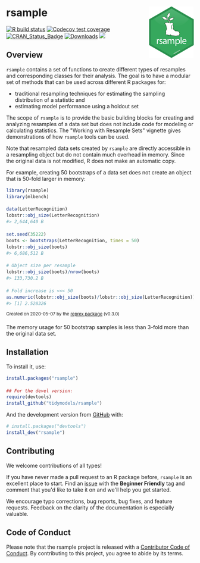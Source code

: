 
# rsample <a href='https://rsample.tidymodels.org//'><img src='man/figures/logo.png' align="right" height="139" /></a>

<!-- badges: start -->
[![R build status](https://github.com/tidymodels/rsample/workflows/R-CMD-check/badge.svg)](https://github.com/tidymodels/rsample/actions)
[![Codecov test coverage](https://codecov.io/gh/tidymodels/rsample/branch/master/graph/badge.svg)](https://codecov.io/gh/tidymodels/rsample?branch=master)
[![CRAN_Status_Badge](http://www.r-pkg.org/badges/version/rsample)](https://cran.r-project.org/package=rsample)
[![Downloads](http://cranlogs.r-pkg.org/badges/rsample)](https://cran.r-project.org/package=rsample)
![](https://img.shields.io/badge/lifecycle-maturing-blue.svg)
<!-- badges: end -->


## Overview

`rsample` contains a set of functions to create different types of resamples and corresponding classes for their analysis. 
The goal is to have a modular set of methods that can be used across different R packages for:
 
 * traditional resampling techniques for estimating the sampling distribution of a statistic and
 * estimating model performance using a holdout set
 
The scope of `rsample` is to provide the basic building blocks for creating and analyzing resamples of a data set but does not include code for modeling or calculating statistics. The "Working with Resample Sets" vignette gives demonstrations of how `rsample` tools can be used.  

Note that resampled data sets created by `rsample` are directly accessible in a resampling object but do not contain much overhead in memory. Since the original data is not modified, R does not make an automatic copy. 
 
For example, creating 50 bootstraps of a data set does not create an object that is 50-fold larger in memory:

``` r
library(rsample)
library(mlbench)

data(LetterRecognition)
lobstr::obj_size(LetterRecognition)
#> 2,644,640 B

set.seed(35222)
boots <- bootstraps(LetterRecognition, times = 50)
lobstr::obj_size(boots)
#> 6,686,512 B

# Object size per resample
lobstr::obj_size(boots)/nrow(boots)
#> 133,730.2 B

# Fold increase is <<< 50
as.numeric(lobstr::obj_size(boots)/lobstr::obj_size(LetterRecognition))
#> [1] 2.528326
```

<sup>Created on 2020-05-07 by the [reprex package](https://reprex.tidyverse.org) (v0.3.0)</sup>

The memory usage for 50 bootstrap samples is less than 3-fold more than
the original data set.


## Installation

To install it, use:

``` r
install.packages("rsample")

## For the devel version:
require(devtools)
install_github("tidymodels/rsample")
```

And the development version from [GitHub](https://github.com/) with:

``` r
# install.packages("devtools")
install_dev("rsample")
```

## Contributing

We welcome contributions of all types!

If you have never made a pull request to an R package before, `rsample` is an excellent place to start. Find an [issue](https://github.com/tidymodels/rsample/issues/) with the **Beginner Friendly** tag and comment that you'd like to take it on and we'll help you get started.

We encourage typo corrections, bug reports, bug fixes, and feature requests. Feedback on the clarity of the documentation is especially valuable.

## Code of Conduct

Please note that the rsample project is released with a [Contributor Code of Conduct](https://rsample.tidymodels.org/CODE_OF_CONDUCT.html). By contributing to this project, you agree to abide by its terms.
